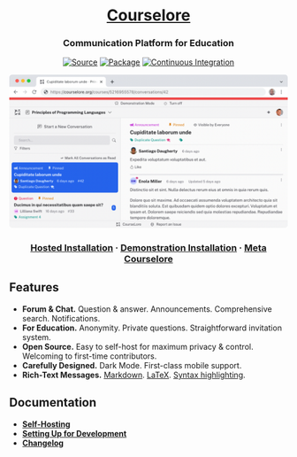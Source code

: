 <h1 align="center"><a href="https://courselore.org">Courselore</a></h1>
<h3 align="center">Communication Platform for Education</h3>
<p align="center">
<a href="https://github.com/courselore/courselore"><img src="https://img.shields.io/badge/Source---" alt="Source"></a>
<a href="https://www.npmjs.com/package/courselore"><img alt="Package" src="https://badge.fury.io/js/courselore.svg"></a>
<a href="https://github.com/courselore/courselore/actions"><img src="https://github.com/courselore/courselore/workflows/.github/workflows/main.yml/badge.svg" alt="Continuous Integration"></a>
</p>
<p align="center">
<a href="https://courselore.org"><img src="web/static/about/main-screen--light.png" alt="Courselore Main Screen" width="960"></a>
</p>
<h3 align="center">
<a href="https://courselore.org">Hosted Installation</a> ·
<a href="https://try.courselore.org">Demonstration Installation</a> ·
<a href="https://courselore.org/courses/8537410611/invitations/3667859788">Meta Courselore</a>
</h3>

## Features

- **Forum & Chat.** Question & answer. Announcements. Comprehensive search. Notifications.
- **For Education.** Anonymity. Private questions. Straightforward invitation system.
- **Open Source.** Easy to self-host for maximum privacy & control. Welcoming to first-time contributors.
- **Carefully Designed.** Dark Mode. First-class mobile support.
- **Rich-Text Messages.** [Markdown](https://guides.github.com/features/mastering-markdown/). [LaTeX](https://katex.org/docs/supported.html). [Syntax highlighting](https://shiki.matsu.io/).

## Documentation

- [**Self-Hosting**](/documentation/self-hosting.md)
- [**Setting Up for Development**](/documentation/setting-up-for-development.md)
- [**Changelog**](/documentation/changelog.md)
